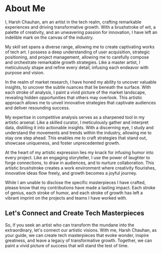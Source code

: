 # About Me

I, Harsh Chauhan, am an artist in the tech realm, crafting remarkable experiences and driving transformative growth. With a brushstroke of wit, a palette of creativity, and an unwavering passion for innovation, I have left an indelible mark on the canvas of the industry.


My skill set spans a diverse range, allowing me to create captivating works of tech art. I possess a deep understanding of user acquisition, strategic positioning, and project management, allowing me to carefully compose and orchestrate remarkable growth strategies. Like a master artist, I meticulously shape and refine every detail, infusing each endeavor with purpose and vision.

In the realm of market research, I have honed my ability to uncover valuable insights, to uncover the subtle nuances that lie beneath the surface. With each stroke of analysis, I paint a vivid picture of the market landscape, revealing hidden opportunities that others may overlook. This artistic approach allows me to unveil innovative strategies that captivate audiences and deliver resounding success.

My expertise in competitive analysis serves as a sharpened tool in my artistic arsenal. Like a skilled curator, I meticulously gather and interpret data, distilling it into actionable insights. With a discerning eye, I study and understand the movements and trends within the industry, allowing me to stay one step ahead. This enables me to craft strategies that stand out, showcase uniqueness, and foster unprecedented growth.

At the heart of my artistic expression lies my knack for infusing humor into every project. Like an engaging storyteller, I use the power of laughter to forge connections, to draw in audiences, and to nurture collaboration. This artistic brushstroke creates a work environment where creativity flourishes, innovative ideas flow freely, and growth becomes a joyful journey.

While I am unable to disclose the specific masterpieces I have crafted, please know that my contributions have made a lasting impact. Each stroke of genius, each stroke of humor, and each stroke of growth has left a vibrant imprint on the projects and teams I have worked with.

## Let's Connect and Create Tech Masterpieces

So, if you seek an artist who can transform the mundane into the extraordinary, let's connect our artistic visions. With me, Harsh Chauhan, as your guide, we can create tech masterpieces that evoke wonder, inspire greatness, and leave a legacy of transformative growth. Together, we can paint a vivid picture of success that will stand the test of time.
